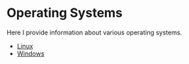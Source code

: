 # Operating Systems

Here I provide information about various operating systems.

- [Linux](linux.md)
- [Windows](windows.md)
